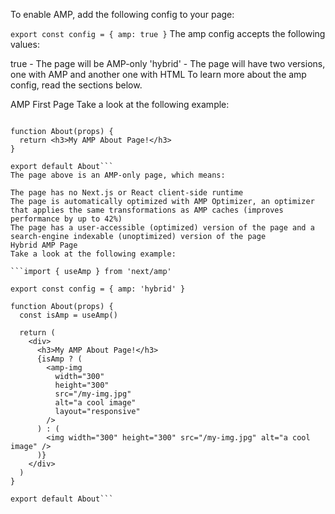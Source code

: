 To enable AMP, add the following config to your page:

```export const config = { amp: true }```
The amp config accepts the following values:

true - The page will be AMP-only
'hybrid' - The page will have two versions, one with AMP and another one with HTML
To learn more about the amp config, read the sections below.

AMP First Page
Take a look at the following example:

```export const config = { amp: true }

function About(props) {
  return <h3>My AMP About Page!</h3>
}

export default About```
The page above is an AMP-only page, which means:

The page has no Next.js or React client-side runtime
The page is automatically optimized with AMP Optimizer, an optimizer that applies the same transformations as AMP caches (improves performance by up to 42%)
The page has a user-accessible (optimized) version of the page and a search-engine indexable (unoptimized) version of the page
Hybrid AMP Page
Take a look at the following example:

```import { useAmp } from 'next/amp'

export const config = { amp: 'hybrid' }

function About(props) {
  const isAmp = useAmp()

  return (
    <div>
      <h3>My AMP About Page!</h3>
      {isAmp ? (
        <amp-img
          width="300"
          height="300"
          src="/my-img.jpg"
          alt="a cool image"
          layout="responsive"
        />
      ) : (
        <img width="300" height="300" src="/my-img.jpg" alt="a cool image" />
      )}
    </div>
  )
}

export default About```
